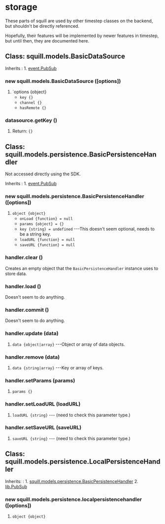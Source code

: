 # storage

These parts of squill are used by other timestep classes on
the backend, but shouldn't be directly referenced.

Hopefully, their features will be implemented by newer
features in timestep, but until then, they are documented here.

## Class: squill.models.BasicDataSource

Inherits
:    1. [event.PubSub](./event-index.html)

### new squill.models.BasicDataSource ([options])
1. `options {object}
	* `key {}`
	* `channel {}`
	* `hasRemote {}`

### datasource.getKey ()
1. Return: `{}`


## Class: squill.models.persistence.BasicPersistenceHandler

Not accessed directly using the SDK.

Inherits
:    1. [event.PubSub](./event-index.html)

### new squill.models.persistence.BasicPersistenceHandler ([options])
1. `object {object}`
	* `onLoad {function} = null`
	* `params {object} = {}`
	* `key {string} = undefined` ---This doesn't seem optional, needs to be a string key.
	* `loadURL {function} = null`
	* `saveURL {function} = null`

### handler.clear ()

Creates an empty object that the `BasicPersistenceHandler` instance uses to store data.

### handler.load ()

Doesn't seem to do anything.

### handler.commit ()

Doesn't seem to do anything.

### handler.update (data)
1. `data {object|array}` ---Object or array of data objects.

### handler.remove (data)
1. `data {string|array}` ---Key or array of keys.

### handler.setParams (params)
1. `params {}`

### handler.setLoadURL (loadURL)
1. `loadURL {string}` --- (need to check this parameter type.)

### handler.setSaveURL (saveURL)
1. `saveURL {string}` --- (need to check this parameter type.)


## Class: squill.models.persistence.LocalPersistenceHandler

Inherits:
:    1. [squill.models.persistence.BasicPersistenceHandler](./squill-models-persistence-basicpersistencehandler.html)
     2. [lib.PubSub](./lib-pubsub.html)

### new squill.models.persistence.localpersistencehandler ([options])
1. `object {object}`
